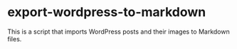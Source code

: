 # export-wordpress-to-markdown
This is a script that imports WordPress posts and their images to Markdown files.
